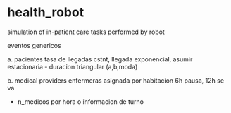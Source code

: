 # health_robot
simulation of in-patient care tasks performed by robot

eventos genericos

a. pacientes
tasa de llegadas cstnt, llegada exponencial, asumir estacionaria
	- duracion triangular (a,b,moda)

b. medical providers
enfermeras asignada por habitacion
6h pausa, 12h se va
- n_medicos por hora o informacion de turno